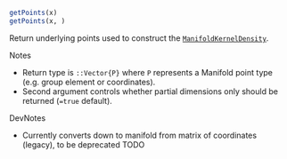 ```julia
getPoints(x)
getPoints(x, )

```

Return underlying points used to construct the [`ManifoldKernelDensity`](@ref).

Notes

  * Return type is `::Vector{P}` where `P` represents a Manifold point type (e.g. group element or coordinates).
  * Second argument controls whether partial dimensions only should be returned (`=true` default).

DevNotes

  * Currently converts down to manifold from matrix of coordinates (legacy), to be deprecated TODO
